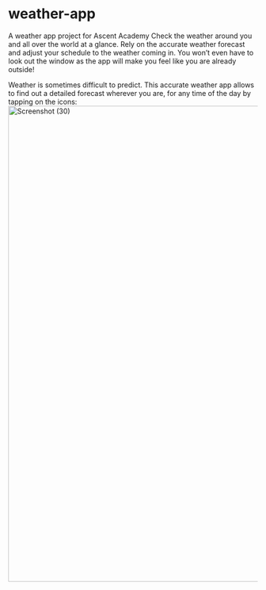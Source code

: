 # weather-app
A weather app project for Ascent Academy
Check the weather around you and all over the world at a glance. Rely on the accurate weather forecast and adjust your schedule to the weather coming in. You won’t even have to look out the window as the app will make you feel like you are already outside!

Weather is sometimes difficult to predict. This accurate weather app allows to find out a detailed forecast wherever you are, for any time of the day by tapping on the icons:
<img width="960" alt="Screenshot (30)" src="https://user-images.githubusercontent.com/118070408/226666448-1a7669df-72a3-406b-8189-3b71a13d4f37.png">

